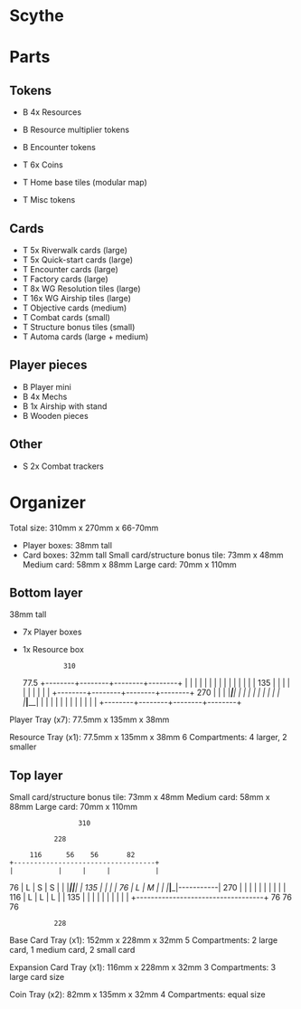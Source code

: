 # Scythe

# Parts

## Tokens

- B 4x Resources
- B Resource multiplier tokens
- B Encounter tokens

- T 6x Coins

- T Home base tiles (modular map)
- T Misc tokens

## Cards

- T 5x Riverwalk cards (large)
- T 5x Quick-start cards (large)
- T Encounter cards (large)
- T Factory cards (large)
- T 8x WG Resolution tiles (large)
- T 16x WG Airship tiles (large)
- T Objective cards (medium)
- T Combat cards (small)
- T Structure bonus tiles (small)
- T Automa cards (large + medium)

## Player pieces

- B Player mini
- B 4x Mechs
- B 1x Airship with stand
- B Wooden pieces

## Other

- S 2x Combat trackers

# Organizer

Total size:                       310mm x 270mm x 66-70mm
  - Player boxes: 38mm tall
  - Card boxes: 32mm tall
Small card/structure bonus tile:  73mm x 48mm
Medium card:                      58mm x 88mm
Large card:                       70mm x 110mm

## Bottom layer

38mm tall

- 7x Player boxes
- 1x Resource box


                310

   77.5
+--------+--------+--------+--------+
|        |        |        |        |
|        |        |        |        |
|        |        |        |        | 135
|        |        |        |        |
|        |        |        |        |
+--------+--------+--------+--------+      270
|        |        |        |___|____|
|        |        |        |   |    |
|        |        |        |___|____|
|        |        |        |   |    |
|        |        |        |   |    |
+--------+--------+--------+--------+

Player Tray (x7): 77.5mm x 135mm x 38mm

Resource Tray (x1): 77.5mm x 135mm x 38mm
    6 Compartments: 4 larger, 2 smaller

## Top layer

Small card/structure bonus tile:  73mm x 48mm
Medium card:                      58mm x 88mm
Large card:                       70mm x 110mm

                     310

               228
                                
         116      56    56       82
    +-----------------------------------+
    |           |     |     |           |
76  |    L      |  S  |  S  |           |
    |___________|_____|_____|           | 135
    |           |           |           |
76  |    L      |     M     |           |
    |___________|___________|-----------|      270
    |       |       |       |           |
    |       |       |       |           |
116 |    L  |   L   |   L   |           | 135
    |       |       |       |           |
    |       |       |       |           |
    +-----------------------------------+
        76      76      76

               228


Base Card Tray (x1): 152mm x 228mm x 32mm
    5 Compartments: 2 large card, 1 medium card, 2 small card

Expansion Card Tray (x1): 116mm x 228mm x 32mm
    3 Compartments: 3 large card size

Coin Tray (x2): 82mm x 135mm x 32mm
    4 Compartments: equal size
       
